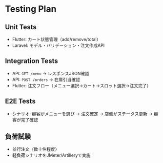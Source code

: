 # Testing Plan

## Unit Tests
- Flutter: カート状態管理（add/remove/total）
- Laravel: モデル・バリデーション・注文作成API

## Integration Tests
- API: `GET /menu` → レスポンスJSON確認
- API: `POST /orders` → 在庫引当確認
- Flutter: 注文フロー（メニュー選択→カート→スロット選択→注文完了）

## E2E Tests
- シナリオ: 顧客がメニューを選び → 注文確定 → 店側がステータス更新 → 顧客が完了確認

## 負荷試験
- 並行注文（数十件程度）
- 軽負荷シナリオをJMeter/Artilleryで実施
